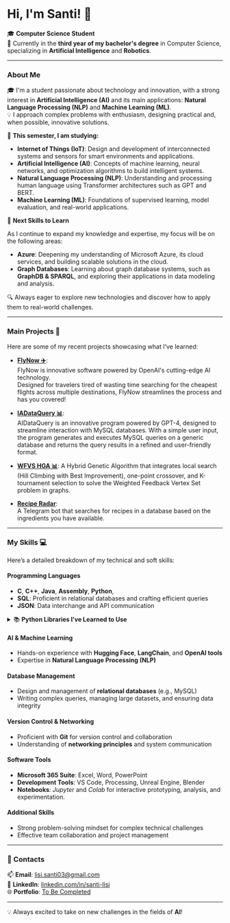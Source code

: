 # Hi, I'm Santi! 👋

🎓 **Computer Science Student**  
📍 Currently in the **third year of my bachelor's degree** in Computer Science, specializing in **Artificial Intelligence** and **Robotics**.

---

### About Me  
🎓 I'm a student passionate about technology and innovation, with a strong interest in **Artificial Intelligence (AI)** and its main applications: **Natural Language Processing (NLP)** and **Machine Learning (ML)**.  
💡 I approach complex problems with enthusiasm, designing practical and, when possible, innovative solutions.

🌱 **This semester, I am studying:**

- **Internet of Things (IoT)**: Design and development of interconnected systems and sensors for smart environments and applications.
- **Artificial Intelligence (AI)**: Concepts of machine learning, neural networks, and optimization algorithms to build intelligent systems.
- **Natural Language Processing (NLP)**: Understanding and processing human language using Transformer architectures such as GPT and BERT.
- **Machine Learning (ML)**: Foundations of supervised learning, model evaluation, and real-world applications.

🔮 **Next Skills to Learn**

As I continue to expand my knowledge and expertise, my focus will be on the following areas:

- **Azure**: Deepening my understanding of Microsoft Azure, its cloud services, and building scalable solutions in the cloud.
- **Graph Databases**: Learning about graph database systems, such as **GraphDB & SPARQL**, and exploring their applications in data modeling and analysis.

🔍 Always eager to explore new technologies and discover how to apply them to real-world challenges.

---

### Main Projects 🚀  
Here are some of my recent projects showcasing what I’ve learned:  
- **[FlyNow ✈️](https://github.com/Erewhon-proj/Hackatania-FlyNow)**:  
  FlyNow is innovative software powered by OpenAI's cutting-edge AI technology.  
  Designed for travelers tired of wasting time searching for the cheapest flights across multiple destinations, FlyNow streamlines the process and has you covered!  

- **[IADataQuery 📊](https://github.com/saintslisi/AIDataQuery)**:  
  AIDataQuery is an innovative program powered by GPT-4, designed to streamline interaction with MySQL databases. With a simple user input, the program generates and executes MySQL queries on a generic database and returns the query results in a refined and user-friendly format.
  
- **[WFVS HGA 📊](https://github.com/saintslisi/WFVS_HGA)**:
  A Hybrid Genetic Algorithm that integrates local search (Hill Climbing with Best Improvement), one-point crossover, and K-tournament selection to solve the Weighted Feedback Vertex Set problem in graphs.
  
- **[Recipe Radar](#)**:  
  A Telegram bot that searches for recipes in a database based on the ingredients you have available.

---

### My Skills 💻  
Here’s a detailed breakdown of my technical and soft skills:  

#### **Programming Languages**  
- **C**, **C++**, **Java**, **Assembly**, **Python**,   
- **SQL**: Proficient in relational databases and crafting efficient queries  
- **JSON**: Data interchange and API communication  

<details>
<summary>📚 <strong>Python Libraries I’ve Learned to Use</strong></summary>

Throughout my projects and studies, I’ve gained hands-on experience with the following Python libraries and frameworks:

- **Data Handling & Analysis**:  
  `numpy`, `pandas`, `SQL`

- **Machine Learning & Deep Learning**:  
  `scikit-learn`, `torch (PyTorch)`, `tensorflow`, `transformers`, `openai`

- **Audio & Music Processing**:  
  `librosa`, `spotipy`

- **Web & API Interaction**:  
  `requests`, `python-telegram-bot` (or the official Telegram library)

These libraries have been fundamental in building projects involving data processing, AI, NLP, music analysis, and automation.

</details>

#### **AI & Machine Learning**  
- Hands-on experience with **Hugging Face**, **LangChain**, and **OpenAI tools**  
- Expertise in **Natural Language Processing (NLP)**
  
#### **Database Management**  
- Design and management of **relational databases** (e.g., MySQL)  
- Writing complex queries, managing large datasets, and ensuring data integrity  

#### **Version Control & Networking**  
- Proficient with **Git** for version control and collaboration  
- Understanding of **networking principles** and system communication  

#### **Software Tools**  
- **Microsoft 365 Suite**: Excel, Word, PowerPoint  
- **Development Tools**: VS Code, Processing, Unreal Engine, Blender
- **Notebooks**: *Jupyter* and *Colab* for interactive prototyping, analysis, and experimentation.

#### **Additional Skills**  
- Strong problem-solving mindset for complex technical challenges  
- Effective team collaboration and project management
  

---

### 🔗 Contacts  
📫 **Email**: [lisi.santi03@gmail.com](mailto:lisi.santi03@gmail.com)  
🔗 **LinkedIn**: [linkedin.com/in/santi-lisi](https://www.linkedin.com/in/santi-lisi-956455252)  
🌐 **Portfolio**: [To Be Completed](#)

---

💡 Always excited to take on new challenges in the fields of **AI**!
